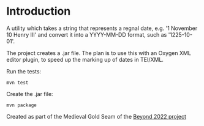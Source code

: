 # Introduction

A utility which takes a string that represents a regnal date, e.g.
'1 November 10 Henry III' and convert it into a YYYY-MM-DD format,
such as '1225-10-01'.

The project creates a .jar file. The plan is to use this with
an Oxygen XML editor plugin, to speed up the marking up of 
dates in TEI/XML. 

Run the tests:

```
mvn test
```

Create the .jar file:

```
mvn package
```

Created as part of the Medieval Gold Seam 
of the [Beyond 2022 project](https://beyond2022.ie/)